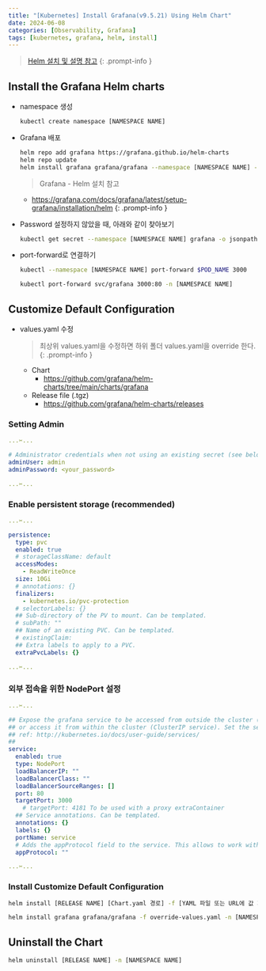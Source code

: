 ```yaml
---
title: "[Kubernetes] Install Grafana(v9.5.21) Using Helm Chart"
date: 2024-06-08
categories: [Observability, Grafana]
tags: [kubernetes, grafana, helm, install]
---
```


> [Helm 설치 및 설명 참고](https://kyungryeol-yoon.github.io/posts/kubernetes-helm/)
{: .prompt-info }

## Install the Grafana Helm charts

- namespace 생성

  ```bash
  kubectl create namespace [NAMESPACE NAME]
  ```

- Grafana 배포

  ```bash
  helm repo add grafana https://grafana.github.io/helm-charts
  helm repo update
  helm install grafana grafana/grafana --namespace [NAMESPACE NAME] --set adminPassword=<your_password>
  ```

  > Grafana - Helm 설치 참고
  - <https://grafana.com/docs/grafana/latest/setup-grafana/installation/helm>
  {: .prompt-info }

- Password 설정하지 않았을 때, 아래와 같이 찾아보기

  ```bash
  kubectl get secret --namespace [NAMESPACE NAME] grafana -o jsonpath="{.data.admin-password}" | base64 --decode ; echo
  ```

- port-forward로 연결하기

  ```bash
  kubectl --namespace [NAMESPACE NAME] port-forward $POD_NAME 3000
  ```

  ```bash
  kubectl port-forward svc/grafana 3000:80 -n [NAMESPACE NAME]
  ```

## Customize Default Configuration

- values.yaml 수정

  > 최상위 values.yaml을 수정하면 하위 폴더 values.yaml을 override 한다.
  {: .prompt-info }
  
  - Chart
    - <https://github.com/grafana/helm-charts/tree/main/charts/grafana>
  - Release file (.tgz)
    - <https://github.com/grafana/helm-charts/releases>

### Setting Admin

```yaml
...✂...

# Administrator credentials when not using an existing secret (see below)
adminUser: admin
adminPassword: <your_password>

...✂...
```

### Enable persistent storage (recommended)

```yaml
...✂...

persistence:
  type: pvc
  enabled: true
  # storageClassName: default
  accessModes:
    - ReadWriteOnce
  size: 10Gi
  # annotations: {}
  finalizers:
    - kubernetes.io/pvc-protection
  # selectorLabels: {}
  ## Sub-directory of the PV to mount. Can be templated.
  # subPath: ""
  ## Name of an existing PVC. Can be templated.
  # existingClaim:
  ## Extra labels to apply to a PVC.
  extraPvcLabels: {}

...✂...
```

### 외부 접속을 위한 NodePort 설정

```yaml
...✂...

## Expose the grafana service to be accessed from outside the cluster (LoadBalancer service).
## or access it from within the cluster (ClusterIP service). Set the service type and the port to serve it.
## ref: http://kubernetes.io/docs/user-guide/services/
##
service:
  enabled: true
  type: NodePort
  loadBalancerIP: ""
  loadBalancerClass: ""
  loadBalancerSourceRanges: []
  port: 80
  targetPort: 3000
    # targetPort: 4181 To be used with a proxy extraContainer
  ## Service annotations. Can be templated.
  annotations: {}
  labels: {}
  portName: service
  # Adds the appProtocol field to the service. This allows to work with istio protocol selection. Ex: "http" or "tcp"
  appProtocol: ""

...✂...
```

### Install Customize Default Configuration

```bash
helm install [RELEASE NAME] [Chart.yaml 경로] -f [YAML 파일 또는 URL에 값 지정 (여러 개를 지정가능)] -n [NAMESPACE NAME]
```

```bash
helm install grafana grafana/grafana -f override-values.yaml -n [NAMESPACE NAME]
```

## Uninstall the Chart

```bash
helm uninstall [RELEASE NAME] -n [NAMESPACE NAME]
```